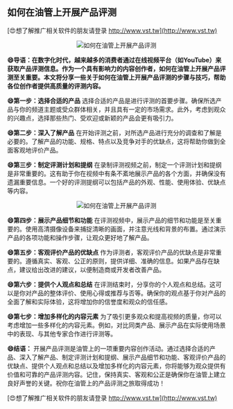 ## **如何在油管上开展产品评测**

[😍想了解推广相关软件的朋友请登录 http://www.vst.tw](http://www.vst.tw)

 <center><img src="https://vst.tw/MP4/tuiguang/png/4.png" alt="如何在油管上开展产品评测"></center>

**😄导语：在数字化时代，越来越多的消费者通过在线视频平台（如YouTube）来获取产品评测信息。作为一个具有影响力的内容创作者，如何在油管上开展产品评测至关重要。本文将分享一些关于如何在油管上开展产品评测的步骤与技巧，帮助各位创作者提供高质量的评测内容。**

**😄第一步：选择合适的产品**
选择合适的产品是进行评测的首要步骤。确保所选产品与你的频道主题或受众群体相关，并且具有一定的市场需求。此外，考虑到观众的兴趣点，选择那些热门、受欢迎或新颖的产品会更有吸引力。

**😄第二步：深入了解产品**
在开始评测之前，对所选产品进行充分的调查和了解是必要的。了解产品的功能、规格、特点以及竞争对手的优缺点，这将帮助你做到全面客观地评价产品。

**😄第三步：制定评测计划和提纲**
在录制评测视频之前，制定一个评测计划和提纲是非常重要的。这有助于你在视频中有条不紊地展示产品的各个方面，并确保没有遗漏重要信息。一个好的评测提纲可以包括产品的外观、性能、使用体验、优缺点等内容。

 <center><img src="https://vst.tw/MP4/tuiguang/png/5.png" alt="如何在油管上开展产品评测"></center>

**😄第四步：展示产品细节和功能**
在评测视频中，展示产品的细节和功能是至关重要的。使用高清摄像设备来捕捉清晰的画面，并注意光线和背景的布置。通过演示产品的各项功能和操作步骤，让观众更好地了解产品。

**😄第五步：客观评价产品的优缺点**
作为评测者，客观评价产品的优缺点是非常重要的。遵循真实、客观、公正的原则，提供详细、准确的信息。如果产品存在缺点，建议给出改进的建议，以便制造商或开发者改善产品。

**😄第六步：提供个人观点和总结**
在评测结束时，分享你的个人观点和总结。这可以是你对产品的整体评价、使用心得或推荐与否等。确保你的观点基于你对产品的全面了解和实际体验，这将增加你的信誉度和观众的信任感。

**😄第七步：增加多样化的内容元素**
为了吸引更多观众和提高视频的质量，你可以考虑增加一些多样化的内容元素。例如，对比同类产品、展示产品在实际使用场景中的表现、与其他专家合作进行评测等。

**😄结语：**
开展产品评测是油管上的一项重要内容创作活动。通过选择合适的产品、深入了解产品、制定评测计划和提纲、展示产品细节和功能、客观评价产品的优缺点、提供个人观点和总结以及增加多样化的内容元素，你将能够为观众提供有价值和可靠的产品评测内容。记住，保持真实、客观和公正是确保你在油管上建立良好声誉的关键。祝你在油管上的产品评测之旅取得成功！

[😍想了解推广相关软件的朋友请登录 http://www.vst.tw](http://www.vst.tw)



